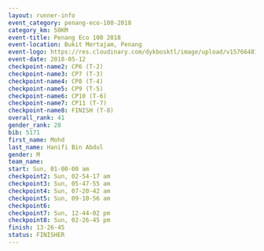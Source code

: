 ```yaml
--- 
layout: runner-info 
event_category: penang-eco-100-2018 
category_km: 50KM 
event-title: Penang Eco 100 2018 
event-location: Bukit Mertajam, Penang 
event-logo: https://res.cloudinary.com/dykbosktl/image/upload/v1576648106/Logo/Logo_lovxhg.jpg 
event-date: 2018-05-12 
checkpoint-name2: CP6 (T-2) 
checkpoint-name3: CP7 (T-3) 
checkpoint-name4: CP8 (T-4) 
checkpoint-name5: CP9 (T-5) 
checkpoint-name6: CP10 (T-6) 
checkpoint-name7: CP11 (T-7) 
checkpoint-name8: FINISH (T-8) 
overall_rank: 41
gender_rank: 28
bib: 5171
first_name: Mohd
last_name: Hanifi Bin Abdul
gender: M
team_name: 
start: Sun, 01-00-00 am
checkpoint2: Sun, 02-54-17 am
checkpoint3: Sun, 05-47-55 am
checkpoint4: Sun, 07-20-42 am
checkpoint5: Sun, 09-10-56 am
checkpoint6: 
checkpoint7: Sun, 12-44-02 pm
checkpoint8: Sun, 02-26-45 pm
finish: 13-26-45
status: FINISHER
--- 
```

